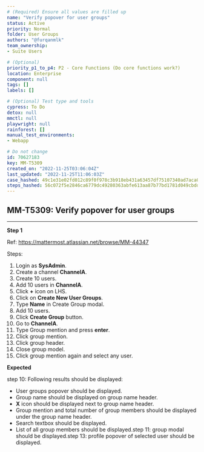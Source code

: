 ```yaml
---
# (Required) Ensure all values are filled up
name: "Verify popover for user groups"
status: Active
priority: Normal
folder: User Groups
authors: "@furqanmlk"
team_ownership: 
- Suite Users

# (Optional)
priority_p1_to_p4: P2 - Core Functions (Do core functions work?)
location: Enterprise
component: null
tags: []
labels: []

# (Optional) Test type and tools
cypress: To Do
detox: null
mmctl: null
playwright: null
rainforest: []
manual_test_environments: 
- Webapp

# Do not change
id: 70627183
key: MM-T5309
created_on: "2022-11-25T03:06:04Z"
last_updated: "2022-11-25T11:06:03Z"
case_hashed: 49c1e31e02fd012c89f0f978c3b918eb431a63457df75107340ad7aca0ee93b975eb835c7d48f6821ad975f3472d0048
steps_hashed: 56c072f5e2846ca6779dc49280363abfe613aa87b77bd1781d049cbdd9cec37528bb318140ebe909e498f1adae84e366
---
```


<!-- (Auto-generated) Based on frontmatter's "key" and "name" -->

## MM-T5309: Verify popover for user groups

---

**Step 1**

Ref: <https://mattermost.atlassian.net/browse/MM-44347>

Steps:

1. Login as **SysAdmin**.
2. Create a channel **ChannelA**.
3. Create 10 users.
4. Add 10 users in **ChannelA**.
5. Click **+** icon on LHS.
6. Click on **Create New User Groups**.
7. Type **Name** in Create Group modal.
8. Add 10 users.
9. Click **Create Group** button.
10. Go to **ChannelA**.
11. Type Group mention and press **enter**.
12. Click group mention.
13. Click group header.
14. Close group model.
15. Click group mention again and select any user.

**Expected**

step 10: Following results should be displayed:

- User groups popover should be displayed.
- Group name should be displayed on group name header.
- **X** icon should be displayed next to group name header.
- Group mention and total number of group members should be displayed under the group name header.
- Search textbox should be displayed.
- List of all group members should be displayed.step 11: group modal should be displayed.step 13: profile popover of selected user should be displayed.
